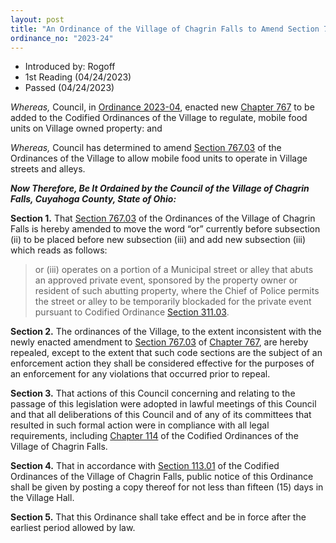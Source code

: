 ```yaml
---
layout: post
title: "An Ordinance of the Village of Chagrin Falls to Amend Section 767.03 of Chapter 767 of the Ordinances of the Village of Chagrin Falls and Amend the Regulations for Mobile Food Unit Operations in the Village of Chagrin Falls"
ordinance_no: "2023-24"
---
```


- Introduced by: Rogoff
- 1st Reading (04/24/2023)
- Passed (04/24/2023)

_Whereas,_ Council, in [Ordinance 2023-04][CFO 2023-04], enacted new [Chapter
767][CFCO 767] to be added to the Codified Ordinances of the Village to
regulate, mobile food units on Village owned property: and

_Whereas,_ Council has determined to amend [Section 767.03][CFCO 767.03] of the
Ordinances of the Village to allow mobile food units to operate in Village
streets and alleys.

**_Now Therefore, Be It Ordained by the Council of the Village of Chagrin Falls,
Cuyahoga County, State of Ohio:_**

**Section 1.** That [Section 767.03][CFCO 767.03] of the Ordinances of the
Village of Chagrin Falls is hereby amended to move the word “or” currently
before subsection (ii) to be placed before new subsection (iii) and add new
subsection (iii) which reads as follows:

> or (iii) operates on a portion of a Municipal street or alley that abuts an
> approved private event, sponsored by the property owner or resident of such
> abutting property, where the Chief of Police permits the street or alley to be
> temporarily blockaded for the private event pursuant to Codified Ordinance
> [Section 311.03][CFCO 311.03].

**Section 2.** The ordinances of the Village, to the extent inconsistent with
the newly enacted amendment to [Section 767.03][CFCO 767.03] of [Chapter
767][CFCO 767], are hereby repealed, except to the extent that such code
sections are the subject of an enforcement action they shall be considered
effective for the purposes of an enforcement for any violations that occurred
prior to repeal.

**Section 3.** That actions of this Council concerning and relating to the
passage of this legislation were adopted in lawful meetings of this Council and
that all deliberations of this Council and of any of its committees that
resulted in such formal action were in compliance with all legal requirements,
including [Chapter 114][CFCO 114] of the Codified Ordinances of the Village of
Chagrin Falls.

**Section 4.** That in accordance with [Section 113.01][CFCO 113.01] of the
Codified Ordinances of the Village of Chagrin Falls, public notice of this
Ordinance shall be given by posting a copy thereof for not less than fifteen
(15) days in the Village Hall.

**Section 5.** That this Ordinance shall take effect and be in force after the
earliest period allowed by law.

[CFCO 113.01]:</chapters/chapter-113-ordinances-and-resolutions/#11301-publication-and-posting>
[CFCO 114]:</chapters/chapter-114-open-meetings>
[CFCO 311.03]:</chapters/chapter-311-street-obstructions-and-special-uses/#31103-blocking-off-streets>
[CFCO 767]:</chapters/chapter-767-mobile-food-units/>
[CFCO 767.03]:</chapters/chapter-767-mobile-food-units/#76703-conditions-for-mobile-food-unit-operation-in-the-municipality>
[CFO 2023-04]:</ordinance-2023-04/>
